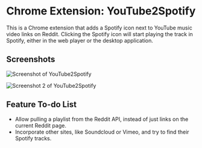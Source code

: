 # Chrome Extension: YouTube2Spotify

This is a Chrome extension that adds a Spotify icon next to YouTube music video 
links on Reddit. Clicking the Spotify icon will start playing the track in 
Spotify, either in the web player or the desktop application.

## Screenshots

![Screenshot of YouTube2Spotify](http://github.com/moneypenny/chrome_youtube2spotify/raw/master/screenshot.png)

![Screenshot 2 of YouTube2Spotify](http://github.com/moneypenny/chrome_youtube2spotify/raw/master/screenshot2.png)

## Feature To-do List

* Allow pulling a playlist from the Reddit API, instead of just links on the current Reddit page.
* Incorporate other sites, like Soundcloud or Vimeo, and try to find their Spotify tracks.
